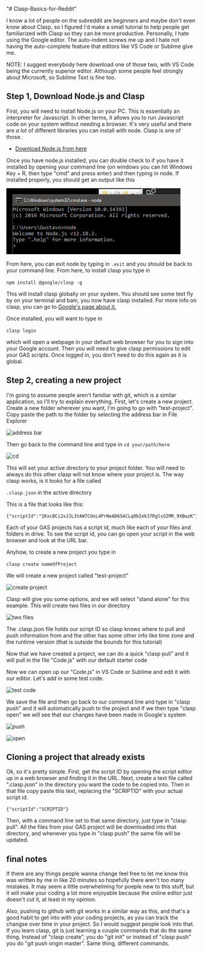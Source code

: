 "# Clasp-Basics-for-Reddit" 

I know a lot of people on the subreddit are beginners and maybe don't even know about Clasp, so I figured I'd make a small tutorial to help people get familiarized with Clasp so they can be more productive. Personally, I hate using the Google editor. The auto-indent screws me up and I hate not having the auto-complete feature that editors like VS Code or Sublime give me.

NOTE: I suggest everybody here download one of those two, with VS Code being the currently superior editor. Although some people feel strongly about Microsoft, so Sublime Text is fine too. 

## Step 1, Download Node.js and Clasp

First, you will need to install Node.js on your PC. This is essentially an interpreter for Javascript. In other terms, it allows you to run Javascript code on your system without needing a browser. It's very useful and there are *a lot* of different libraries you can install with node. Clasp is one of those.

* [Download Node.js from here](https://nodejs.org/en/)

Once you have node.js installed, you can double check to if you have it installed by opening your command line (on windows you can hit Windows Key + R, then type "cmd" and press enter) and then typing in node. If installed properly, you should get an output like this

![command line node](/images/1.PNG)

From here, you can exit node by typing in ```.exit``` and you should be back to your command line. From here, to install clasp you type in 


```npm install @google/clasp -g```

This will install clasp globally on your system. You should see some text fly by on your terminal and bam, you now have clasp installed. For more info on clasp, you can go to [Google's page about it.](https://developers.google.com/apps-script/guides/clasp)

Once installed, you will want to type in

```clasp login```

which will open a webpage in your default web browser for you to sign into your Google account. Then you will need to give clasp permissions to edit your GAS scripts. Once logged in, you don't need to do this again as it is global.

## Step 2, creating a new project

I'm going to assume people aren't familiar with git, which is a similar application, so I'll try to explain everything. First, let's create a new project. Create a new folder wherever you want, I'm going to go with "test-project". Copy paste the path to the folder by selecting the address bar in File Explorer

![address bar](/images/2.png)

Then go back to the command line and type in ```cd your/path/here```

![cd](/images/3.PNG)

This will set your active directory to your project folder. You will need to always do this other clasp will not know where your project is. The way clasp works, is it looks for a file called 

```.clasp.json``` in the active directory

This is a file that looks like this:

```
{"scriptId":"1KxcBCi2xJJL3tAW7CUoL4PrNeAD65ACLq0bIek37RglsGIMR_9XBwzK"}
```

Each of your GAS projects has a script id, much like each of your files and folders in drive. To see the script id, you can go open your script in the web browser and look at the URL bar. 

Anyhow, to create a new project you type in

```clasp create nameOfProject```

We will create a new project called "test-project"

![create project](/images/4.PNG)

Clasp will give you some options, and we will select "stand alone" for this example. This will create two files in our directory

![two files](/images/5.PNG)

The .clasp.json file holds our script ID so clasp knows where to pull and push information from and the other has some other info like time zone and the runtime version (that is outside the bounds for this tutorial)

Now that we have created a project, we can do a quick "clasp pull" and it will pull in the file "Code.js" with our default starter code

Now we can open up our "Code.js" in VS Code or Sublime and edit it with our editor. Let's add in some test code.

![test code](/images/6.PNG)

We save the file and then go back to our command line and type in "clasp push" and it will automatically push to the project and if we then type "clasp open" we will see that our changes have been made in Google's system

![push](/images/7.png)

![open](/images/8.PNG)


## Cloning a project that already exists

Ok, so it's pretty simple. First, get the script ID by opening the script editor up in a web browser and finding it in the URL. Next, create a text file called ".clasp.json" in the directory you want the code to be copied into. Then in that file copy paste this text, replacing the "SCRIPTID" with your actual script id.

```
{"scriptId":"SCRIPTID"}
```

Then, with a command line set to that same directory, just type in "clasp pull". All the files from your GAS project will be downloaded into that directory, and whenever you type in "clasp push" the same file will be updated.

## final notes

If there are any things people wanna change feel free to let me know this was written by me in like 20 minutes so hopefully there aren't too many mistakes. It may seem a little overwhelming for poeple new to this stuff, but it will make your coding a lot more enjoyable because the online editor just doesn't cut it, at least in my opinion.

Also, pushing to github with git works in a similar way as this, and that's a good habit to get into with your coding projects, as you can track the changse over time in your project. So I would suggest people look into that. If you learn clasp, git is just learning a couple commands that do the same thing. Instead of "clasp create", you do "git init" or instead of "clasp push" you do "git push origin master". Same thing, different commands. 
